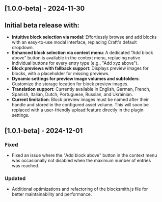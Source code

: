 ## [1.0.0-beta] - 2024-11-30

## Initial beta release with:

- **Intuitive block selection via modal**: Effortlessly browse and add blocks with an easy-to-use modal interface, replacing Craft's default dropdown.
- **Enhanced block selection via context menu**: A dedicated "Add block above" button is available in the context menu, replacing native individual buttons for every entry type (e.g., "Add xyz above").
- **Block previews with fallback support**: Displays preview images for blocks, with a placeholder for missing previews.
- **Dynamic settings for preview image volumes and subfolders**: Customize the storage location for block preview images.
- **Translation support**: Currently available in English, German, French, Spanish, Italian, Dutch, Portuguese, Russian, and Ukrainian.
- **Current limitation**: Block preview images must be named after their handle and stored in the configured asset volume. This will soon be replaced with a user-friendly upload feature directly in the plugin settings.

## [1.0.1-beta] - 2024-12-01

### Fixed

- Fixed an issue where the "Add block above" button in the context menu was occasionally not disabled when the maximum number of entries was reached.

### Updated

- Additional optimizations and refactoring of the blocksmith.js file for better maintainability and performance.
